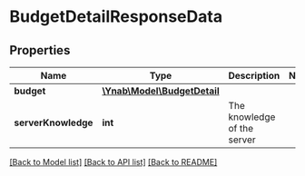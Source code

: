 # BudgetDetailResponseData

## Properties
Name | Type | Description | Notes
------------ | ------------- | ------------- | -------------
**budget** | [**\Ynab\Model\BudgetDetail**](BudgetDetail.md) |  | 
**serverKnowledge** | **int** | The knowledge of the server | 

[[Back to Model list]](../README.md#documentation-for-models) [[Back to API list]](../README.md#documentation-for-api-endpoints) [[Back to README]](../README.md)


